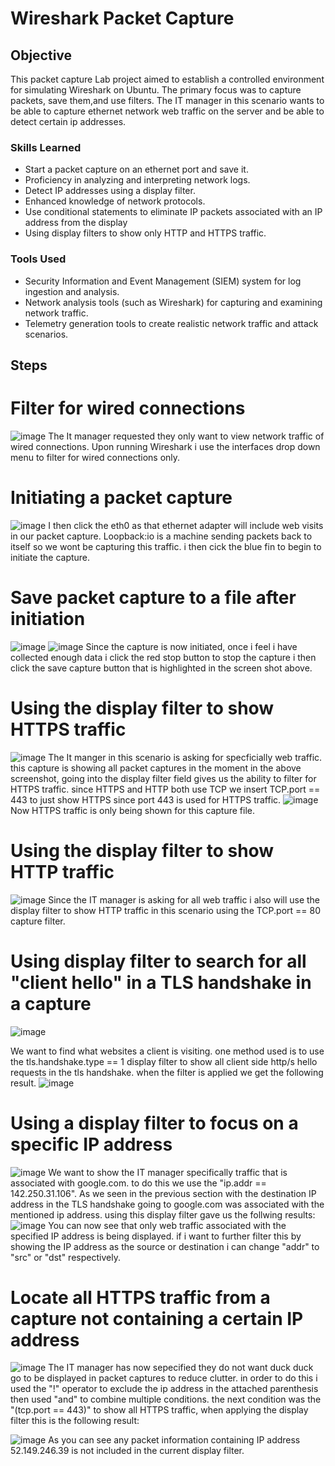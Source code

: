 # Wireshark Packet Capture

## Objective

This packet capture Lab project aimed to establish a controlled environment for simulating Wireshark on Ubuntu. The primary focus was to capture packets, save them,and use filters. The IT manager in this scenario wants to be able to capture ethernet network web traffic on the server and be able to detect certain ip addresses.
### Skills Learned

- Start a packet capture on an ethernet port and save it.
- Proficiency in analyzing and interpreting network logs.
- Detect IP addresses using a display filter.
- Enhanced knowledge of network protocols.
- Use conditional statements to eliminate IP packets associated with an IP address from the display
- Using display filters to show only HTTP and HTTPS traffic.

### Tools Used

- Security Information and Event Management (SIEM) system for log ingestion and analysis.
- Network analysis tools (such as Wireshark) for capturing and examining network traffic.
- Telemetry generation tools to create realistic network traffic and attack scenarios.

## Steps

# Filter for wired connections
![image](https://github.com/user-attachments/assets/49c2058f-06db-4c75-a277-c5d8105bbf44)
The It manager requested they only want to view network traffic of wired connections.  Upon running Wireshark i use the interfaces drop down menu to filter for wired connections only.

# Initiating a packet capture
![image](https://github.com/user-attachments/assets/676fa8e1-6143-422d-803f-3521c522f80a)
I then click the eth0 as that ethernet adapter will include web visits in our packet capture.  Loopback:io is a machine sending packets back to itself so we wont be capturing this traffic. i then cick the blue fin to begin to initiate the capture.

# Save packet capture to a file after initiation
![image](https://github.com/user-attachments/assets/0ed5554f-928a-43d2-9775-ad30d8ef591f)
![image](https://github.com/user-attachments/assets/7718f1e3-ae3e-4764-a001-6029620e2d83)
Since the capture is now initiated, once i feel i have collected enough data i click the red stop button to stop the capture i then click the save capture button that is highlighted in the screen shot above.

# Using the display filter to show HTTPS traffic
![image](https://github.com/user-attachments/assets/97b67a34-e28a-4f00-8d25-d2a695bc7f1a)
The It manger in this scenario is asking for specficially web traffic. this capture is showing all packet captures in the moment in the above screenshot, going into the display filter field gives us the ability to filter for HTTPS traffic. since HTTPS and HTTP both use TCP we insert TCP.port == 443 to just show HTTPS since port 443 is used for HTTPS traffic.
![image](https://github.com/user-attachments/assets/ecd66752-a50b-4c5c-aa7d-924d49c81f92)
Now HTTPS traffic is only being shown for this capture file.

# Using the display filter to show HTTP traffic
![image](https://github.com/user-attachments/assets/bcbf6bc3-691d-4847-9f14-e073ee5a74e3)
Since the IT manager is asking for all web traffic i also will use the display filter to show HTTP traffic in this scenario using the TCP.port == 80 capture filter.

# Using display filter to search for all "client hello" in a TLS handshake in a capture
![image](https://github.com/user-attachments/assets/d8270c91-aa43-466d-840f-3e4f073b8ce2)

We want to find what websites a client is visiting. one method used is to use the tls.handshake.type == 1 display filter to show all client side http/s hello requests in the tls handshake. when the filter is applied we get the following result.
![image](https://github.com/user-attachments/assets/94660dc8-a125-42f6-9d5e-8969291b2b6d)

# Using a display filter to focus on a specific IP address
![image](https://github.com/user-attachments/assets/85465902-b940-4306-afcb-17acf4d59e87)
We want to show the IT manager specifically traffic that is associated with google.com. to do this we use the "ip.addr == 142.250.31.106". As we seen in the previous section with the destination IP address in the TLS handshake going to google.com was associated with the mentioned ip address. using this display filter gave us the follwing results:
![image](https://github.com/user-attachments/assets/82e20071-f92a-4517-b79f-8921985ca8b8)
You can now see that only web traffic associated with the specified IP address is being displayed. if i want to further filter this by showing the IP address as the source or destination i can change "addr" to "src" or "dst" respectively.

# Locate all HTTPS traffic from a capture not containing a certain IP address
![image](https://github.com/user-attachments/assets/b7b556bd-fc21-46e4-b008-3e8ffa425d6d)
The IT manager has now sepecified they do not want duck duck go to be displayed in packet captures to reduce clutter. in order to do this i used the "!" operator to exclude the ip address in the attached parenthesis then used "and" to combine multiple conditions. the next condition was the "(tcp.port == 443)" to show all HTTPS traffic, when applying the display filter this is the following result:

![image](https://github.com/user-attachments/assets/73436a20-d608-49cc-901c-54ae4c2cd669)
As you can see any packet information containing IP address 52.149.246.39 is not included in the current display filter.




